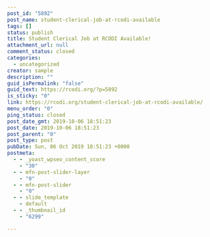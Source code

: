 ```yaml
---
post_id: "5892"
post_name: student-clerical-job-at-rcodi-available
tags: []
status: publish
title: Student Clerical Job at RCODI Available!
attachment_url: null
comment_status: closed
categories:
  - uncategorized
creator: sample
description: ""
guid_isPermalink: "false"
guid_text: https://rcodi.org/?p=5892
is_sticky: "0"
link: https://rcodi.org/student-clerical-job-at-rcodi-available/
menu_order: "0"
ping_status: closed
post_date_gmt: 2019-10-06 18:51:23
post_date: 2019-10-06 18:51:23
post_parent: "0"
post_type: post
pubDate: Sun, 06 Oct 2019 18:51:23 +0000
postmeta:
  - - _yoast_wpseo_content_score
    - "30"
  - - mfn-post-slider-layer
    - "0"
  - - mfn-post-slider
    - "0"
  - - slide_template
    - default
  - - _thumbnail_id
    - "6299"

---
```



